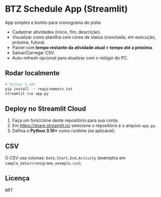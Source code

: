 # BTZ Schedule App (Streamlit)

App simples e bonito para cronograma de pista:
- Cadastrar atividades (início, fim, descrição).
- Visualizar como planilha com cores de status (concluída, em execução, próxima, futura).
- Painel com **tempo restante da atividade atual** e **tempo até a próxima**.
- Salvar/Carregar CSV.
- Auto-refresh opcional para atualizar com o relógio do PC.

## Rodar localmente
```bash
# Python 3.10+
pip install -r requirements.txt
streamlit run app.py
```

## Deploy no Streamlit Cloud
1. Faça um fork/clone deste repositório para sua conta.
2. Em https://share.streamlit.io/ selecione o repositório e o arquivo `app.py`.
3. Defina o **Python 3.10+** como runtime (se aplicável).

## CSV
O CSV usa colunas: `Date,Start,End,Activity` (exemplos em `sample_data/cronograma_exemplo.csv`).

## Licença
MIT
